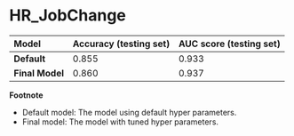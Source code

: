 # HR_JobChange

| Model              | Accuracy (testing set) | AUC score (testing set) |
| :--                | :--                    |:--                      |
| **Default**        | 0.855                  | 0.933                   |
| **Final Model**    | 0.860                  | 0.937                   |


**Footnote**
- Default model: The model using default hyper parameters.
- Final model: The model with tuned hyper parameters.
